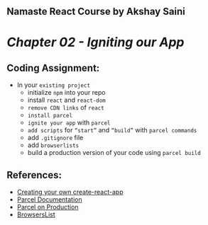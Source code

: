 ## Namaste React Course by Akshay Saini
# _Chapter 02 - Igniting our App_


## Coding Assignment:
- In your `existing project`
    - initialize `npm` into your repo
    - install `react` and `react-dom`
    - `remove CDN links` of `react`
    - `install parcel`
    - `ignite your app` with `parcel`
    - `add scripts` for `“start”` and `“build”` with `parcel commands`
    - add `.gitignore` file
    - add `browserlists`
    - build a production version of your code using `parcel build`


## References:
- [Creating your own create-react-app](https://medium.com/@JedaiSaboteur/creating-a-react-app-from-scratch-f3c693b84658)
- [Parcel Documentation](https://parceljs.org/getting-started/webapp/)
- [Parcel on Production](https://parceljs.org/features/production/)
- [BrowsersList](https://browserslist.dev/)